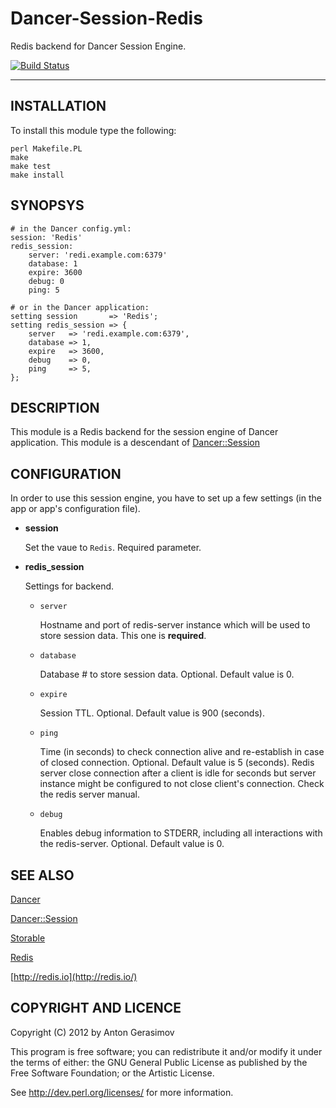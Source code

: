 Dancer-Session-Redis
====================

Redis backend for Dancer Session Engine.

[![Build Status](https://travis-ci.org/Wu-Wu/Dancer-Session-Redis.png)](https://travis-ci.org/Wu-Wu/Dancer-Session-Redis)

- - - - - - - - - -

INSTALLATION
------------

To install this module type the following:

    perl Makefile.PL
    make
    make test
    make install

SYNOPSYS
--------

    # in the Dancer config.yml:
    session: 'Redis'
    redis_session:
        server: 'redi.example.com:6379'
        database: 1
        expire: 3600
        debug: 0
        ping: 5

    # or in the Dancer application:
    setting session       => 'Redis';
    setting redis_session => {
        server   => 'redi.example.com:6379',
        database => 1,
        expire   => 3600,
        debug    => 0,
        ping     => 5,
    };


DESCRIPTION
-----------

This module is a Redis backend for the session engine of Dancer application. This module is a descendant
of [Dancer::Session](http://search.cpan.org/perldoc?Dancer::Session)


CONFIGURATION
-------------

In order to use this session engine, you have to set up a few settings (in the app or app's configuration file).

*   **session**

    Set the vaue to `Redis`. Required parameter.

*   **redis_session**

    Settings for backend.

    *   `server`

        Hostname and port of redis-server instance which will be used to store session data. This one is **required**.

    *   `database`

        Database # to store session data. Optional. Default value is 0.

    *   `expire`

        Session TTL. Optional. Default value is 900 (seconds).

    *   `ping`

        Time (in seconds) to check connection alive and re-establish in case of closed connection. Optional. Default value
        is 5 (seconds). Redis server close connection after a client is idle for seconds but server instance might be
        configured to not close client's connection. Check the redis server manual.

    *   `debug`

        Enables debug information to STDERR, including all interactions with the redis-server. Optional. Default value is 0.


SEE ALSO
--------

[Dancer](http://search.cpan.org/perldoc?Dancer)

[Dancer::Session](http://search.cpan.org/perldoc?Dancer::Session)

[Storable](http://search.cpan.org/perldoc?Storable)

[Redis](http://search.cpan.org/perldoc?Redis)

[http://redis.io](http://redis.io/)

COPYRIGHT AND LICENCE
---------------------

Copyright (C) 2012 by Anton Gerasimov

This program is free software; you can redistribute it and/or modify it
under the terms of either: the GNU General Public License as published
by the Free Software Foundation; or the Artistic License.

See http://dev.perl.org/licenses/ for more information.


